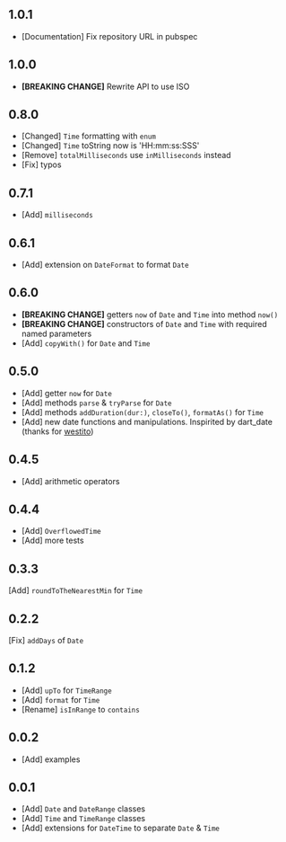 ## 1.0.1
* [Documentation] Fix repository URL in pubspec

## 1.0.0
* **[BREAKING CHANGE]** Rewrite API to use ISO

## 0.8.0

* [Changed] `Time` formatting with `enum`
* [Changed] `Time` toString now is 'HH:mm:ss:SSS'
* [Remove]  `totalMilliseconds` use `inMilliseconds` instead
* [Fix] typos

## 0.7.1

* [Add] `milliseconds`

## 0.6.1

* [Add] extension on `DateFormat` to format `Date`
## 0.6.0

* **[BREAKING CHANGE]** getters `now` of `Date` and `Time` into method `now()`
* **[BREAKING CHANGE]** constructors of `Date` and `Time` with required named parameters
* [Add] `copyWith()` for `Date` and `Time`

## 0.5.0

* [Add] getter `now` for `Date`
* [Add] methods `parse` & `tryParse` for `Date`
* [Add] methods `addDuration(dur:)`, `closeTo()`, `formatAs()` for `Time`
* [Add] new date functions and manipulations. Inspirited by dart_date (thanks for [westito](https://github.com/westito))

## 0.4.5

* [Add] arithmetic operators

## 0.4.4

* [Add] `OverflowedTime`
* [Add] more tests

## 0.3.3

[Add] `roundToTheNearestMin` for `Time`

## 0.2.2

[Fix] `addDays` of `Date`

## 0.1.2

* [Add] `upTo` for `TimeRange`
* [Add] `format` for `Time`
* [Rename] `isInRange` to `contains`

## 0.0.2

* [Add] examples

## 0.0.1

* [Add] `Date` and `DateRange` classes
* [Add] `Time` and `TimeRange` classes
* [Add] extensions for `DateTime` to separate `Date` & `Time`
